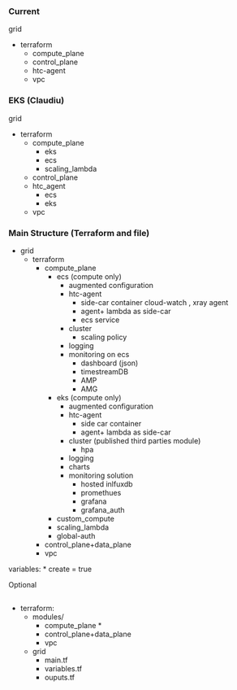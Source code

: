 
### Current
grid
  * terraform
    * compute_plane
    * control_plane
    * htc-agent
    * vpc

### EKS (Claudiu)
grid
  * terraform
    * compute_plane
      * eks
      * ecs
      * scaling_lambda
    * control_plane
    * htc_agent
      * ecs
      * eks
    * vpc
### Main Structure (Terraform and file)
* grid
  * terraform
    * compute_plane
      * ecs (compute only)
        * augmented configuration 
        * htc-agent
          * side-car container cloud-watch , xray agent
          * agent+ lambda as side-car 
          * ecs service
        * cluster
          * scaling policy
        * logging
        * monitoring on ecs
          * dashboard (json)
          * timestreamDB
          * AMP
          * AMG
      * eks (compute only)
        * augmented configuration
        * htc-agent
          * side car container 
          * agent+ lambda as side-car
        * cluster (published third parties module)
          * hpa
        * logging
        * charts
        * monitoring solution
          * hosted inlfuxdb
          * promethues
          * grafana
          * grafana_auth
      * custom_compute 
      * scaling_lambda
      * global-auth
    * control_plane+data_plane
    * vpc


    
variables:
    * create = true 


Optional    
##
* terraform:
  * modules/
    * compute_plane
      * 
    * control_plane+data_plane
    * vpc
  * grid
    * main.tf
    * variables.tf
    * ouputs.tf